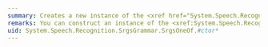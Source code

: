 ```yaml
---
summary: Creates a new instance of the <xref href="System.Speech.Recognition.SrgsGrammar.SrgsOneOf"></xref> class.
remarks: You can construct an instance of the <xref:System.Speech.Recognition.SrgsGrammar.SrgsOneOf> class from an array of <xref:System.String> objects, from an array of <xref:System.Speech.Recognition.SrgsGrammar.SrgsItem> objects, or as an empty list. Using <xref:System.Speech.Recognition.SrgsGrammar.SrgsItem> objects instead of <xref:System.String> objects in a list of alternatives lets you apply properties of <xref:System.Speech.Recognition.SrgsGrammar.SrgsItem> to each item in the list, such as <xref:System.Speech.Recognition.SrgsGrammar.SrgsItem.MinRepeat%2A>, <xref:System.Speech.Recognition.SrgsGrammar.SrgsItem.MaxRepeat%2A>, <xref:System.Speech.Recognition.SrgsGrammar.SrgsItem.RepeatProbability%2A>, and <xref:System.Speech.Recognition.SrgsGrammar.SrgsItem.Weight%2A>.
uid: System.Speech.Recognition.SrgsGrammar.SrgsOneOf.#ctor*
---
```

